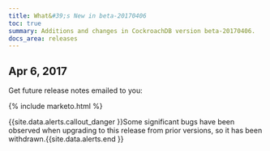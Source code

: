 ```yaml
---
title: What&#39;s New in beta-20170406
toc: true
summary: Additions and changes in CockroachDB version beta-20170406.
docs_area: releases 
---
```


## Apr 6, 2017

Get future release notes emailed to you:

{% include marketo.html %}

{{site.data.alerts.callout_danger }}Some significant bugs have been observed when upgrading to this release from prior versions, so it has been withdrawn.{{site.data.alerts.end }}
